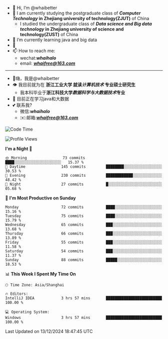 - 👋 Hi, I’m @whaibetter
- 👀 I am currently studying the postgraduate class of ***Computer Technology* in Zhejiang university of technology(ZJUT)** of China
  -  I studied the undergraduate class of ***Data science and Big data technology* in Zhejiang university of science and technology(ZUST)** of China
- 🌱 I’m currently learning java and big data
- 💞️ 
- 📫 How to reach me: 
  - wechat:***whaihalo***
  - email: ***whaifree@163.com***
 ------------------------
- 👋嗨，我是@whaibetter
- 👁 我目前就为在 **浙江工业大学 就读*计算机技术* 专业硕士研究生**
  - 我本科毕业于**浙江科技大学*数据科学与大数据技术*专业**
- 🌴 目前正在学习java和大数据
- 💕 联系我?
  - 微信:***whaihalo***
  - ✉️:邮箱:***whaifree@163.com***

<!--START_SECTION:waka-->
![Code Time](http://img.shields.io/badge/Code%20Time-662%20hrs%2029%20mins-blue)

![Profile Views](http://img.shields.io/badge/Profile%20Views-0-blue)

**I'm a Night 🦉** 

```text
🌞 Morning                73 commits          ████░░░░░░░░░░░░░░░░░░░░░   15.37 % 
🌆 Daytime                145 commits         ████████░░░░░░░░░░░░░░░░░   30.53 % 
🌃 Evening                230 commits         ████████████░░░░░░░░░░░░░   48.42 % 
🌙 Night                  27 commits          █░░░░░░░░░░░░░░░░░░░░░░░░   05.68 % 
```
📅 **I'm Most Productive on Sunday** 

```text
Monday                   72 commits          ████░░░░░░░░░░░░░░░░░░░░░   15.16 % 
Tuesday                  75 commits          ████░░░░░░░░░░░░░░░░░░░░░   15.79 % 
Wednesday                65 commits          ███░░░░░░░░░░░░░░░░░░░░░░   13.68 % 
Thursday                 66 commits          ███░░░░░░░░░░░░░░░░░░░░░░   13.89 % 
Friday                   55 commits          ███░░░░░░░░░░░░░░░░░░░░░░   11.58 % 
Saturday                 54 commits          ███░░░░░░░░░░░░░░░░░░░░░░   11.37 % 
Sunday                   88 commits          █████░░░░░░░░░░░░░░░░░░░░   18.53 % 
```


📊 **This Week I Spent My Time On** 

```text
🕑︎ Time Zone: Asia/Shanghai

🔥 Editors: 
IntelliJ IDEA            3 hrs 57 mins       █████████████████████████   100.00 % 

💻 Operating System: 
Windows                  3 hrs 57 mins       █████████████████████████   100.00 % 
```


 Last Updated on 13/12/2024 18:47:45 UTC
<!--END_SECTION:waka-->

